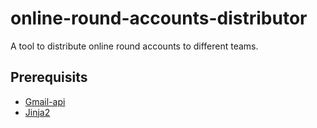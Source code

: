 # online-round-accounts-distributor
A tool to distribute online round accounts to different teams.

## Prerequisits
- [Gmail-api](https://developers.google.com/gmail/api/quickstart/python)
- [Jinja2](http://jinja.pocoo.org/docs/2.10/intro/#installation)
